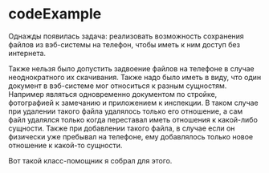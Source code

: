# codeExample

Однажды появилась задача: реализовать возможность сохранения файлов из вэб-системы на телефон, чтобы иметь к ним доступ без интернета. 

Также нельзя было допустить задвоение файлов на телефоне в случае неоднократного их скачивания.
Также надо было иметь в виду, что один документ в вэб-системе мог относиться к разным сущностям. Например являться одновременно документом по стройке, фотографией к замечанию и приложением к инспекции. В таком случае при удалении такого файла удалялось только его отношение, а сам файл удалялся только когда переставал иметь отношения к какой-либо сущности. Также при добавлении такого файла, в случае если он физически уже пребывал на телефоне, ему добавлялось только новое отношение к какой-то сущности.

Вот такой класс-помощник я собрал для этого.
